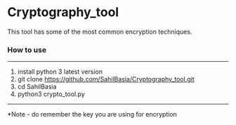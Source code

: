 # Cryptography_tool

This tool has some of the most common encryption techniques.

### How to use
---------------------------------------------------------------------------------------------------------------------------------------------------------
1) install python 3 latest version
2) git clone https://github.com/SahilBasia/Cryptography_tool.git
3) cd SahilBasia
4) python3 crypto_tool.py


---------------------------------------------------------------------------------------------------------------------------------------------------------
*Note - do remember the key you are using for encryption
